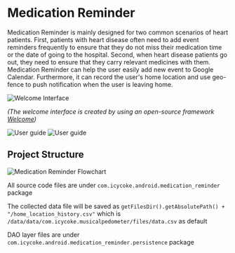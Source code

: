 # Medication Reminder
Medication Reminder is mainly designed for two common scenarios of heart patients. First, patients with heart disease often need to add event reminders frequently to ensure that they do not miss their medication time or the date of going to the hospital. Second, when heart disease patients go out, they need to ensure that they carry relevant medicines with them. Medication Reminder can help the user easily add new event to Google Calendar. Furthermore, it can record the user's home location and use geo-fence to push notification when the user is leaving home.

![Welcome Interface](https://github.com/icycoke/img-repo/blob/main/medication-reminder/welcome.png)

*(The welcome interface is created by using an open-source framework [Welcome](https://github.com/icycoke/welcome-android))*

![User guide](https://github.com/icycoke/img-repo/blob/main/medication-reminder/guide1.png)
![User guide](https://github.com/icycoke/img-repo/blob/main/medication-reminder/guide2.png)

## Project Structure
![Medication Reminder Flowchart](https://github.com/icycoke/img-repo/blob/main/medication-reminder/medication_reminder_flowchart.png)

All source code files are under `com.icycoke.android.medication_reminder` package

The collected data file will be saved as `getFilesDir().getAbsolutePath() + "/home_location_history.csv"` which is `/data/data/com.icycoke.musicalpedometer/files/data.csv` as default

DAO layer files are under `com.icycoke.android.medication_reminder.persistence` package